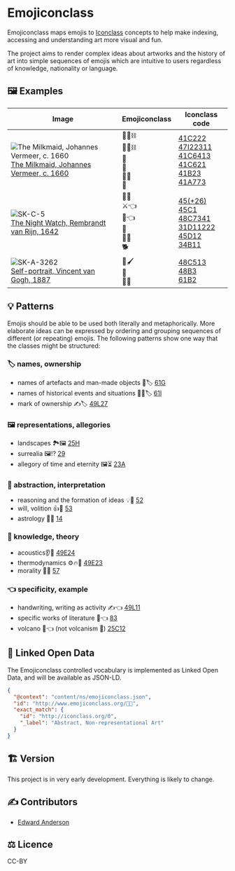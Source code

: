 # Emojiconclass

Emojiconclass maps emojis to [Iconclass](http://iconclass.org/) concepts to help make indexing, accessing and understanding art more visual and fun.

The project aims to render complex ideas about artworks and the history of art into simple sequences of emojis which are intuitive to users regardless of knowledge, nationality or language.



## 🖼️ Examples

| Image                                                        | Emojiconclass                                | Iconclass code                                               |
| ------------------------------------------------------------ | -------------------------------------------- | ------------------------------------------------------------ |
| ![The Milkmaid, Johannes Vermeer, c. 1660](https://lh3.googleusercontent.com/cRtF3WdYfRQEraAcQz8dWDJOq3XsRX-h244rOw6zwkHtxy7NHjJOany7u4I2EG_uMAfNwBLHkFyLMENzpmfBTSYXIH_F=w300)<br />[The Milkmaid, Johannes Vermeer, c. 1660](http://hdl.handle.net/10934/RM0001.COLLECT.6417) | 👩‍🍳⛓️<br /> 🥛👩⛓️<br />🥛<br /> 🍞<br /> 🦶🔥<br />🏺 | [41C222](http://iconclass.org/41C222)<br />[47I22311](http://iconclass.org/47I22311)<br/>[41C6413](http://iconclass.org/41C6413)<br/>[41C621](http://iconclass.org/41C621)<br />[41B23](http://iconclass.org/41B23)<br/>[41A773](http://iconclass.org/41A773) |
| ![SK-C-5](https://lh3.googleusercontent.com/J-mxAE7CPu-DXIOx4QKBtb0GC4ud37da1QK7CzbTIDswmvZHXhLm4Tv2-1H3iBXJWAW_bHm7dMl3j5wv_XiWAg55VOM=w300)<br />[The Night Watch, Rembrandt van Rijn, 1642](http://hdl.handle.net/10934/RM0001.COLLECT.5216) | 💂🧑<br />⚔️👈<br />🥁👈<br />👧<br />💂🏴<br />🐕     | [45(+26)](http://iconclass.org/45(+26))<br />[45C1](http://iconclass.org/45C1)<br />[48C7341](http://iconclass.org/48C7341)<br />[31D11222](http://iconclass.org/31D11222)<br />[45D12](http://iconclass.org/45D12)<br />[34B11](http://iconclass.org/34B11) |
| ![SK-A-3262](https://lh3.googleusercontent.com/Ckjq-HkB2XhEsbuMsei0MR5fLTODfkcXY8qQTG-XLHVxE0jLO9DnSYaVE8n1kCrcm9AMKzoWB2w03LrY0v7eoj5hYw=w300)<br />[Self-portrait, Vincent van Gogh, 1887](http://hdl.handle.net/10934/RM0001.COLLECT.9617) | 🤳🖌️<br />🤳<br />📜🙂                            | [48C513](http://iconclass.org/48C513)<br />[48B3](http://iconclass.org/48B3)<br />[61B2](http://iconclass.org/61B2) |



## 💡 Patterns

Emojis should be able to be used both literally and metaphorically. More elaborate ideas can be expressed by ordering and grouping sequences of different (or repeating) emojis. The following patterns show one way that the classes might be structured:



### 🏷️ names, ownership

* names of artefacts and man-made objects 🏺🏷️ [61G](http://iconclass.org/61G)
* names of historical events and situations 📜📅🏷️ [61I](http://iconclass.org/61I)
* mark of ownership ✍️🏷️ [49L27](http://iconclass.org/49L27)

### 🖼️ representations, allegories

* landscapes 🏞️🖼️ [25H](http://iconclass.org/25H)
* surrealia 🖼️⁉️ [29](http://iconclass.org/29)
* allegory of time and eternity 🖼️⏳ [23A](http://iconclass.org/23A)

### 🤔 abstraction, interpretation

* reasoning and the formation of ideas 💡🤔️ [52](http://iconclass.org/52)
* will, volition 👍🤔️ [53](http://iconclass.org/53)
* astrology 🌌🤔 [14](http://iconclass.org/14)

### 💭 knowledge, theory

* acoustics👂💭 [49E24](http://iconclass.org/49E24)
* thermodynamics ⚙️🔥💭 [49E23](http://iconclass.org/49E23)
* morality 💭🤔️ [57](http://iconclass.org/57)

### 👈 specificity, example

* handwriting, writing as activity ✍️👈 [49L11](http://iconclass.org/49L11)
* specific works of literature 📖👈 [83](http://iconclass.org/83)
* volcano 🌋👈 (not volcanism 🌋) [25C12](http://iconclass.org/25C12)



## 🔗 Linked Open Data

The Emojiconclass controlled vocabulary is implemented as Linked Open Data, and will be available as JSON-LD.

~~~json
{
  "@context": "content/ns/emojiconclass.json",
  "id": "http://www.emojiconclass.org/🎨🤔",
  "exact_match": {
    "id": "http://iconclass.org/0",
    "_label": "Abstract, Non-representational Art"
  }
}
~~~



## 🏗️ Version

This project is in very early development. Everything is likely to change.



## ✍️ Contributors

* [Edward Anderson](https://twitter.com/anderson_edw)



## ⚖️ Licence

CC-BY